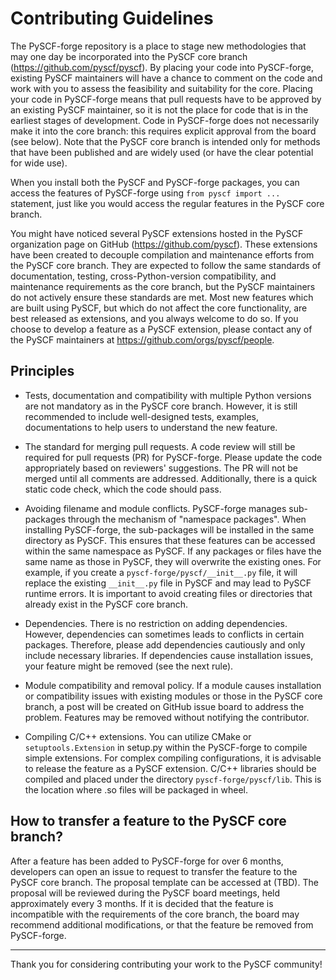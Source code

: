 # Contributing Guidelines

The PySCF-forge repository is a place to stage new methodologies that may one day be incorporated
into the PySCF core branch (https://github.com/pyscf/pyscf). By placing your code into PySCF-forge, 
existing PySCF maintainers will have a chance to comment on the code and work with you to assess the feasibility and
suitability for the core. Placing your code in PySCF-forge means that pull requests 
have to be approved by an existing PySCF maintainer, so it is not the place for code that is in
the earliest stages of development. Code in PySCF-forge does not necessarily make it into the core branch: this requires
explicit approval from the board (see below). Note that the PySCF core branch is
intended only for methods that have been published and are widely used (or have the clear potential for wide use).

When you install both the PySCF and PySCF-forge packages, you can access the
features of PySCF-forge using `from pyscf import ...` statement, just like you
would access the regular features in the PySCF core branch.

You might have noticed several PySCF extensions hosted in the PySCF organization
page on GitHub (https://github.com/pyscf). These extensions have been created to
decouple compilation and maintenance efforts from the PySCF core branch. 
They are expected to follow the same standards of documentation, testing,
cross-Python-version compatibility, and maintenance requirements as the core
branch, but the PySCF maintainers do not actively ensure these standards are met. 
Most new features which are built using PySCF, but which do not affect the core functionality, are best released as extensions,
and you always welcome to do so.  If you
choose to develop a feature as a PySCF extension, please contact any of the PySCF
maintainers at https://github.com/orgs/pyscf/people.

## Principles

* Tests, documentation and compatibility with multiple Python versions are not
  mandatory as in the PySCF core branch. However, it is still recommended to
  include well-designed tests, examples, documentations to help users to
  understand the new feature.

* The standard for merging pull requests.
  A code review will still be required for pull requests (PR) for PySCF-forge.
  Please update the code appropriately based on reviewers' suggestions.
  The PR will not be merged until all comments are addressed. Additionally,
  there is a quick static code check, which the code should pass.

* Avoiding filename and module conflicts.
  PySCF-forge manages sub-packages through the mechanism of "namespace packages".
  When installing PySCF-forge, the sub-packages will be installed in the same
  directory as PySCF. This ensures that these features can be accessed within
  the same namespace as PySCF. If any packages or files have the same name as
  those in PySCF, they will overwrite the existing ones. For example, if you
  create a `pyscf-forge/pyscf/__init__.py` file, it will replace the existing
  `__init__.py` file in PySCF and may lead to PySCF runtime errors. It is
  important to avoid creating files or directories that already exist in the
  PySCF core branch.

* Dependencies.
  There is no restriction on adding dependencies. However, dependencies can
  sometimes leads to conflicts in certain packages. Therefore, please add
  dependencies cautiously and only include necessary libraries. If dependencies
  cause installation issues, your feature might be removed (see the next rule).

* Module compatibility and removal policy.
  If a module causes installation or compatibility issues with existing modules or
  those in the PySCF core branch, a post will be created on GitHub issue board to
  address the problem. Features may be removed without notifying the contributor.

* Compiling C/C++ extensions.
  You can utilize CMake or `setuptools.Extension` in setup.py within the
  PySCF-forge to compile simple extensions. For complex compiling configurations,
  it is advisable to release the feature as a PySCF extension. C/C++ libraries
  should be compiled and placed under the directory `pyscf-forge/pyscf/lib`.
  This is the location where .so files will be packaged in wheel.

## How to transfer a feature to the PySCF core branch?

After a feature has been added to PySCF-forge for over 6 months, developers can
open an issue to request to transfer the feature to the PySCF core branch.
The proposal template can be accessed at (TBD). The proposal will be reviewed
during the PySCF board meetings, held approximately every 3 months. If it is decided that
the feature is incompatible with the requirements of the core branch, the board may recommend
additional modifications, or that the feature be removed from PySCF-forge.

---

Thank you for considering contributing your work to the PySCF community!
